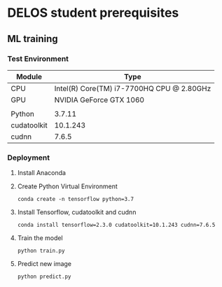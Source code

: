 # DELOS student prerequisites

## ML training

### Test Environment

| Module      | Type                                      |
| ----------- | ----------------------------------------- |
| CPU         | Intel(R) Core(TM) i7-7700HQ CPU @ 2.80GHz |
| GPU         | NVIDIA GeForce GTX 1060                   |
|             |                                           |
| Python      | 3.7.11                                    |
| cudatoolkit | 10.1.243                                  |
| cudnn       | 7.6.5                                     |



### Deployment

1.  Install Anaconda

2.  Create Python Virtual Environment

    `conda create -n tensorflow python=3.7`

3.  Install Tensorflow, cudatoolkit and cudnn

    `conda install tensorflow=2.3.0 cudatoolkit=10.1.243 cudnn=7.6.5`

4.  Train the model

    `python train.py`

5.  Predict new image

    `python predict.py`


